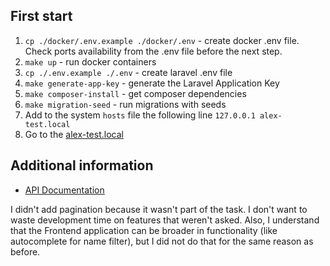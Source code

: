 ## First start

1. `cp ./docker/.env.example ./docker/.env` - create docker .env file. Check ports availability from the .env file 
   before the next step. 
2. `make up` - run docker containers
3. `cp ./.env.example ./.env` - create laravel .env file
4. `make generate-app-key` - generate the Laravel Application Key
5. `make composer-install` - get composer dependencies
6. `make migration-seed` - run migrations with seeds
7. Add to the system `hosts` file the following line `127.0.0.1 alex-test.local`
8. Go to the [alex-test.local](http://alex-test.local)

## Additional information

- [API Documentation](http://alex-test.local/api/documentation)

I didn't add pagination because it wasn't part of the task. I don't want to waste development time on features
that weren't asked.
Also, I understand that the Frontend application can be broader in functionality (like autocomplete for name filter),
but I did not do that for the same reason as before.
